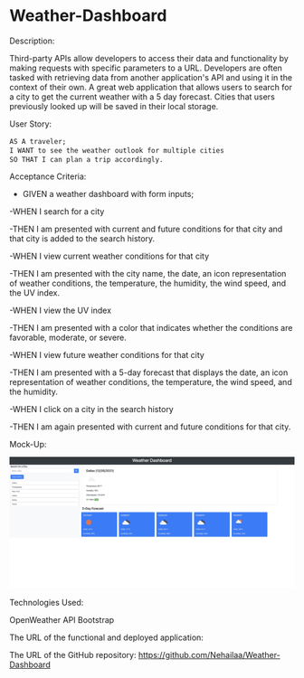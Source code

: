 # Weather-Dashboard

Description:


   Third-party APIs allow developers to access their data and functionality by making requests with specific parameters to a URL. Developers are often tasked with retrieving data from another application's API and using it in the context of their own.
   A great web application that allows users to search for a city to get the current weather with a 5 day forecast. Cities that users previously looked up will be saved in their local storage.

User Story:


    AS A traveler;
    I WANT to see the weather outlook for multiple cities
    SO THAT I can plan a trip accordingly.

 Acceptance Criteria:


- GIVEN a weather dashboard with form inputs;

-WHEN I search for a city

-THEN I am presented with current and future conditions for that city and that city is added to the search history.

-WHEN I view current weather conditions for that city

-THEN I am presented with the city name, the date, an icon representation of weather conditions, the temperature, the humidity, the wind speed, and the UV index.

-WHEN I view the UV index

-THEN I am presented with a color that indicates whether the conditions are favorable, moderate, or severe.

-WHEN I view future weather conditions for that city

-THEN I am presented with a 5-day forecast that displays the date, an icon representation of weather conditions, the temperature, the wind speed, and the humidity.

-WHEN I click on a city in the search history

-THEN I am again presented with current and future conditions for that city.
   

Mock-Up:

<img src="Assets/Images/Mock-Up.jpg" alt="Mock-up pf the project" />

Technologies Used:


OpenWeather API
Bootstrap


The URL of the functional and deployed application:

The URL of the GitHub repository:
https://github.com/Nehailaa/Weather-Dashboard

